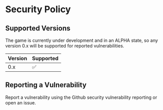# Security Policy

## Supported Versions

The game is currently under development and in an ALPHA state, so any version 0.x will be
supported for reported vulnerabilities.

| Version | Supported          |
| ------- | ------------------ |
| 0.x     | :white_check_mark: |

## Reporting a Vulnerability

Report a vulnerability using the Github security vulnerability reporting or open an issue.
